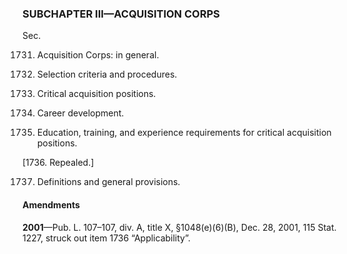 ### SUBCHAPTER III—ACQUISITION CORPS ###

Sec.

1731. Acquisition Corps: in general.

1732. Selection criteria and procedures.

1733. Critical acquisition positions.

1734. Career development.

1735. Education, training, and experience requirements for critical acquisition positions.

[1736. Repealed.]

1737. Definitions and general provisions.

#### Amendments ####

**2001**—Pub. L. 107–107, div. A, title X, §1048(e)(6)(B), Dec. 28, 2001, 115 Stat. 1227, struck out item 1736 “Applicability”.